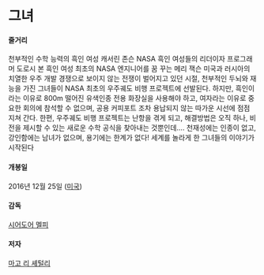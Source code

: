 # 그녀

#### 줄거리

천부적인 수학 능력의 흑인 여성 캐서린 존슨 NASA 흑인 여성들의 리더이자 프로그래머 도로시 본 흑인 여성 최초의 NASA 엔지니어를 꿈 꾸는 메리 잭슨 미국과 러시아의 치열한 우주 개발 경쟁으로 보이지 않는 전쟁이 벌어지고 있던 시절, 천부적인 두뇌와 재능을 가진 그녀들이 NASA 최초의 우주궤도 비행 프로젝트에 선발된다. 하지만, 흑인이라는 이유로 800m 떨어진 유색인종 전용 화장실을 사용해야 하고, 여자라는 이유로 중요한 회의에 참석할 수 없으며, 공용 커피포트 조차 용납되지 않는 따가운 시선에 점점 지쳐 간다. 한편, 우주궤도 비행 프로젝트는 난항을 겪게 되고, 해결방법은 오직 하나, 비전을 제시할 수 있는 새로운 수학 공식을 찾아내는 것뿐인데…. 천재성에는 인종이 없고, 강인함에는 남녀가 없으며, 용기에는 한계가 없다! 세계를 놀라게 한 그녀들의 이야기가 시작된다

#### 개봉일

2016년 12월 25일 ([미국](https://www.google.co.kr/search?biw=1280&bih=703&q=%EB%AF%B8%EA%B5%AD&stick=H4sIAAAAAAAAAOPgE-LVT9c3NEzOTa40i0-3VOLUz9U3sEw2LzfQMstOttJPy8zJBRNWmXmZJZmJOQolGamJJUWZyUBmUWp6Zn4emJGTmlicqpCSWJIKAJIBOHtUAAAA&sa=X&sqi=2&ved=0ahUKEwjoyPSltdrSAhUGe7wKHR9yDIQQmxMIigEoATAO))

#### 감독

[시어도어 멜피](https://www.google.co.kr/search?biw=1280&bih=703&q=%EC%8B%9C%EC%96%B4%EB%8F%84%EC%96%B4+%EB%A9%9C%ED%94%BC&stick=H4sIAAAAAAAAAOPgE-LVT9c3NEzOTa40i0-3VOLSz9U3SK8oscyy1BLLTrbST8vMyQUTVimZRanJJflFACxaIxQ1AAAA&sa=X&sqi=2&ved=0ahUKEwjoyPSltdrSAhUGe7wKHR9yDIQQmxMIkQEoATAQ)

#### 저자

[마고 리 셰털리](https://www.google.co.kr/search?biw=1280&bih=703&q=%EB%A7%88%EA%B3%A0+%EB%A6%AC+%EC%85%B0%ED%84%B8%EB%A6%AC&stick=H4sIAAAAAAAAAOPgE-LVT9c3NEzOTa40i0-3VIJyDYrSy3JLDLRkspOt9JPy87P1y4syS0pS8-LL84uyrRJLSzLyiwBNHrMZPgAAAA&sa=X&sqi=2&ved=0ahUKEwjoyPSltdrSAhUGe7wKHR9yDIQQmxMIlQEoATAR)

